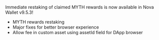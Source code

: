 
Immediate restaking of claimed MYTH rewards is now available in Nova Wallet v9.5.3!

- MYTH rewards restaking
- Major fixes for better browser experience
- Allow fee in custom asset using assetId field for DApp browser